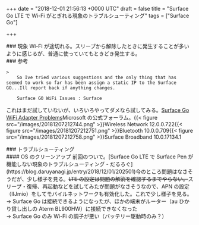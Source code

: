 
+++
date = "2018-12-01 21:56:13 +0000 UTC"
draft = false
title = "Surface Go LTE で Wi-Fi がとぎれる現象のトラブルシューティング"
tags = ["Surface Go"]

+++
<div class="section">
    ### 現象
    Wi-Fi が途切れる。スリープから解除したときに発生することが多いように感じるが、普通に使っていてもときどき発生する。

</div>
<div class="section">
    ### 参考
    
    >
        So Ive tried various suggestions and the only thing that has seemed to work so far has been assign a static IP to the Surface GO...Ill report back if anything changes.

        Surface GO WiFi Issues : Surface
    
これはまだ試していないが、いろいろやってダメなら試してみる。[Surface Go WiFi Adapter Problems](https://answers.microsoft.com/en-us/surface/forum/surfgo-surfnetwork/surface-go-wifi-adapter-problems/ffb5a805-0355-4c24-ade6-cfac50ad3966?messageId=e648553d-353b-4752-a9c9-0d91d36e934e&amp;page=1)Microsoft の公式フォーラム。{{< figure src="/images/20181207212744.png"  >}}Wireless Network 12.0.0.722{{< figure src="/images/20181207212751.png"  >}}Bluetooth 10.0.0.709{{< figure src="/images/20181207212758.png"  >}}Surface Broadband 10.0.17134.1

</div>
<div class="section">
    ### トラブルシューティング
    
<div class="section">
    #### OS のクリーンアップ
    前回のついで。[Surface Go LTE で Surface Pen が機能しない現象のトラブルシューティング - だるろぐ](https://blog.daruyanagi.jp/entry/2018/12/01/202501)今のところ問題はなさそうだが、少し様子を見る。<del>LTE の設定は問題の解消を確認するまでやらない。</del>スリープ・復帰、再起動などを試してみたが問題がなさそうなので、APN の設定（IIJmio）をしてモバイルネットワークも有効化した。これで少し様子を見る。→ Surface Go は接続できるようになったが、ほかの端末がルーター（au ひかり貸し出しの Aterm BL900HW）に接続できなくなった<br/>
→ Surface Go のみ Wi-Fi の調子が悪い（バッテリー駆動時のみ？）

</div>
</div>


